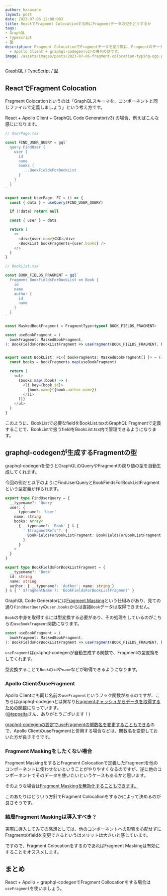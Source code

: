```yaml
---
author: haracane
layout: post
date: 2023-07-06 12:00:00J
title: ReactでFragment Colocationする時にFragmentデータの型をどうするか
tags:
- GraphQL
- TypeScript
- 型
description: Fragment ColocationでFragmentデータを使う際に、Fragmentのデータを型変換をする必要があったので対応しました。なお、React
  + Apollo Client + graphql-codegen(v3)の場合の話です。
image: /assets/images/posts/2023-07-06-fragment-colocation-typing-ogp.png
---
```

<!-- tag_links -->
[GraphQL](/tags/graphql/) / [TypeScript](/tags/typescript/) / [型](/tags/type/)

<!-- content -->
## ReactでFragment Colocation

Fragment Colocationというのは「GraphQLスキーマを、コンポーネントと同じファイルで定義しましょう」という考え方です。

React + Apollo Client + GraphQL Code Generator(v3) の場合、例えばこんな感じになります。

```typescript
// UserPage.tsx

const FIND_USER_QUERY = gql`
  query FindUser {
    user {
      id
      name
      books {
        ...BookFieldsForBookList
      }
    }
  }
`

export const UserPage: FC = () => {
  const { data } = useQuery(FIND_USER_QUERY)

  if (!data) return null

  const { user } = data

  return (
    <>
      <div>{user.name}の本</div>
      <BookList bookFragments={user.books} />
    </>
  )
}
```

```typescript
// BookList.tsx

const BOOK_FIELDS_FRAGMENT = gql`
  fragment BookFieldsForBookList on Book {
    id
    name
    author {
      id
      name
    }
  }
`

const MaskedBookFragment = FragmentType<typeof BOOK_FIELDS_FRAGMENT>

const useBookFragment = (
  bookFragment: MaskedBookFragment,
): BookFieldsForBookListFragment => useFragment(BOOK_FIELDS_FRAGMENT, book),


export const BookList: FC<{ bookFragments: MaskedBookFragment[] }> = ({ bookFragments }) => {
  const books = bookFragments.map(useBookFragment)

  return (
    <ul>
      {books.map((book) => (
        <li key={book.id}>
          {book.name}({book.author.name})
        </li>
      ))}
    </ul>
  )
}
```

このように、BookListで必要なfieldをBookList.tsxのGraphQL Fragmentで定義することで、BookListで扱うfieldをBookList.tsx内で管理できるようになります。

## graphql-codegenが生成するFragmentの型

graphql-codegenを使うとGraphQLのQueryやFragmentの戻り値の型を自動生成してくれます。

今回の例だと以下のようにFindUserQueryとBookFieldsForBookListFragmentという型定義が作られます。

```typescript
export type FindUserQuery = {
  __typename?: 'Query'
  user: {
    __typename?: 'User'
    name: string
    books: Array<
      { __typename?: 'Book' } & {
        ' $fragmentRefs'?: {
          BookFieldsForBookListFragment: BookFieldsForBookListFragment
        }
      }
    >
  }
}
```

```typescript
export type BookFieldsForBookListFragment = {
  __typename?: 'Book'
  id: string
  name: string
  author: { __typename?: 'Author'; name: string }
} & { ' $fragmentName'?: 'BookFieldsForBookListFragment' }
```

GraphQL Code Generatorには<a href="https://the-guild.dev/graphql/codegen/plugins/presets/preset-client#fragment-masking" target="_blank">Fragment Masking</a>という仕組みがあり、見ての通り`FindUserQuery`の`user.books`からは直接`Book`データは取得できません。

`Book`の中身を取得するには型変換する必要があり、その処理をしているのがこちらの`useBookFragment`関数になります。

```typescript
const useBookFragment = (
  bookFragment: MaskedBookFragment,
): BookFieldsForBookListFragment => useFragment(BOOK_FIELDS_FRAGMENT, book)
```

`useFragment`はgraphql-codegenが自動生成する関数で、Fragmentの型変換をしてくれます。

型変換することで`Book`の`id`や`name`などが取得できるようになります。

### Apollo ClientのuseFragment

Apollo Clientにも同じ名前の`useFragment`というフック関数があるのですが、こちらはgraphql-codegenとは異なり<a href="https://www.apollographql.com/docs/react/api/react/hooks-experimental/#usefragment" target="_blank">Fragmentキャッシュからデータを取得するための関数</a>になっています。
<br/>
(<a href="https://twitter.com/_teppeita" target="_blank">@teppeita</a>さん、ありがとうございます！)

<a href="https://the-guild.dev/graphql/codegen/plugins/presets/preset-client#the-usefragment-helper" target="_blank">graphql-codegenの設定でuseFragmentの関数名を変更することもできる</a>ので、Apollo ClientのuseFragmentと併用する場合などは、関数名を変更しておいた方が良さそうです。

### Fragment Maskingをしたくない場合

Fragment MaskingをするとFragment Colocationで定義したFragmentを他のコンポーネントに使わせないということがやりやすくなるのですが、逆に他のコンポーネントでそのデータを使いたいというケースもあるかと思います。

そのような場合は<a href="https://the-guild.dev/graphql/codegen/plugins/presets/preset-client#how-to-disable-fragment-masking" target="_blank">Fragment Maskingを無効化することもできます。</a>

このあたりはどういう方針でFragment Colocationをするかによって決めるのが良さそうです。

### 結局Fragment Maskingは導入すべき？

実際に導入してみての感想としては、他のコンポーネントへの影響を心配せずにFragmentのfieldを変更できるというはメリットは大きいと感じています。

ですので、Fragment ColocationをするのであればFragment Maskingは有効にすることをオススメします。

<!--
## useFragmentについて

今回はFragmentデータの型変換に`useFragment`を使いましたが、`useFragment`にはApollo Client Cacheからデータを取得するという機能があります。

キャッシュの話は今回の記事とは直接関係ないのですが、

- Fragmentデータの型変換をするには`useFragment`を使う必要がある
- `useFragment`を使う場合はキャッシュについても理解しておく必要がある

ので、`useFragment`のキャッシュの流れについても簡単に説明しておきます。

## useFragmentでのキャッシュデータの取得

例えば今回の例で

1. ユーザーページで今回のように`Book`データを取得
2. 他のページで`Book`データを取得して`Book`のキャッシュを更新
3. ユーザーページに戻ってきて`useFragment`を使って`Book`データを取得

という流れでページを表示した場合の場合で説明します。

この場合、3で`useFragment`を使って`Book`データを取得すると1で取得したデータではなく2でキャッシュされた`Book`データが返ります。

この記事ではApollo Client Cacheの流れについてはこれくらいの説明にとどめますが、詳しく知りたい方は<a href="https://www.apollographql.com/docs/react/caching/overview/" target="_blank">Apollo Client Cacheの公式ドキュメント</a>をご覧ください。


## おまけ: Utility Typeを使った型定義

今回BooKList.tsxで`BookFieldForBookList`型を

```typescript
{
  id: string
  name: string
  author: {
    name: string
  }
}
```

と定義しましたが、<a href="https://www.typescriptlang.org/docs/handbook/utility-types.html" target="_blank">Utility Type</a>の<a href="https://www.typescriptlang.org/docs/handbook/utility-types.html#picktype-keys" targeT="_blank">Pick</a>を使って

```typescript
Pick<BookFieldsForBookListFragment, "id" | "name" | "author">
```

と定義してもOKです。

`BookFieldsForBookListFragment`が

```typescript
export type BookFieldsForBookListFragment = {
  __typename?: 'Book'
  id: string
  name: string
  author: { __typename?: 'Author'; name: string }
} & { ' $fragmentName'?: 'BookFieldsForBookListFragment' }
```

となっているので、この型から`Pick`で`id`と`name`と`author`を抜き出すと`BookForBookList`と同じ型になります。

なお、GraphQL QueryやFragmentにUnionが含まれていたりすると<a href="https://www.typescriptlang.org/docs/handbook/utility-types.html#excludeuniontype-excludedmembers" target="_blank">Exclude</a>や<a href="https://www.typescriptlang.org/docs/handbook/utility-types.html#extracttype-union" target="_blank">Extract</a>など、他のUtility Typeが役に立つこともあります。

そういった場合に備えて、Utility Typeは一通り<a href="https://www.typescriptlang.org/docs/handbook/utility-types.html" target="_blank">公式ドキュメント</a>を見ておくと良いかと思います。

-->

## まとめ

React + Apollo + graphql-codegenでFragment Collocationをする場合は`useFragment`を使いましょう。
